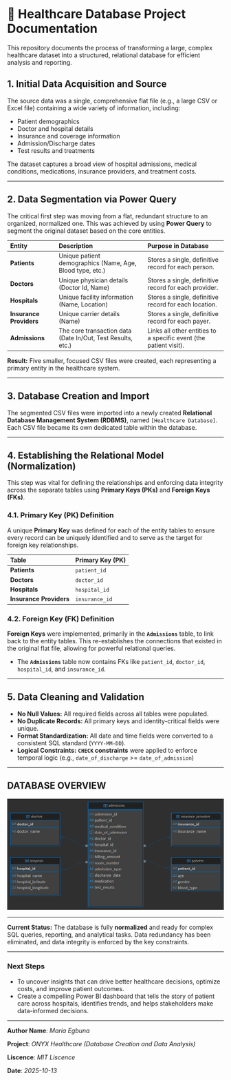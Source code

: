 # 🏥 Healthcare Database Project Documentation

This repository documents the process of transforming a large, complex healthcare dataset into a structured, relational database for efficient analysis and reporting.

## 1. Initial Data Acquisition and Source

The source data was a single, comprehensive flat file (e.g., a large CSV or Excel file) containing a wide variety of information, including:

* Patient demographics
* Doctor and hospital details
* Insurance and coverage information
* Admission/Discharge dates
* Test results and treatments

The dataset captures a broad view of hospital admissions, medical conditions, medications, insurance providers, and treatment costs.

---

## 2. Data Segmentation via Power Query

The critical first step was moving from a flat, redundant structure to an organized, normalized one. This was achieved by using **Power Query** to segment the original dataset based on the core entities.

| Entity | Description | Purpose in Database |
| :--- | :--- | :--- |
| **Patients** | Unique patient demographics (Name, Age, Blood type, etc.) | Stores a single, definitive record for each person. |
| **Doctors** | Unique physician details (Doctor Id, Name) | Stores a single, definitive record for each provider. |
| **Hospitals** | Unique facility information (Name, Location) | Stores a single, definitive record for each location. |
| **Insurance Providers** | Unique carrier details (Name) | Stores a single, definitive record for each payer. |
| **Admissions** | The core transaction data (Date In/Out, Test Results, etc.) | Links all other entities to a specific event (the patient visit). |

**Result:** Five smaller, focused CSV files were created, each representing a primary entity in the healthcare system.

---

## 3. Database Creation and Import

The segmented CSV files were imported into a newly created **Relational Database Management System (RDBMS)**, named `[Healthcare Database]`. Each CSV file became its own dedicated table within the database.

---

## 4. Establishing the Relational Model (Normalization)

This step was vital for defining the relationships and enforcing data integrity across the separate tables using **Primary Keys (PKs)** and **Foreign Keys (FKs)**.

### 4.1. Primary Key (PK) Definition

A unique **Primary Key** was defined for each of the entity tables to ensure every record can be uniquely identified and to serve as the target for foreign key relationships.

| Table | Primary Key (PK)|
| :--- | :--- |
| **Patients** | `patient_id` |
| **Doctors** | `doctor_id` |
| **Hospitals** | `hospital_id` |
| **Insurance Providers**| `insurance_id` |

### 4.2. Foreign Key (FK) Definition

**Foreign Keys** were implemented, primarily in the **`Admissions`** table, to link back to the entity tables. This re-establishes the connections that existed in the original flat file, allowing for powerful relational queries.

* The **`Admissions`** table now contains FKs like `patient_id`, `doctor_id`, `hospital_id`, and `insurance_id`.

---

## 5. Data Cleaning and Validation

* **No Null Values:** All required fields across all tables were populated.
* **No Duplicate Records:** All primary keys and identity-critical fields were unique.
* **Format Standardization:** All date and time fields were converted to a consistent SQL standard (`YYYY-MM-DD`).
* **Logical Constraints:** **`CHECK` constraints** were applied to enforce temporal logic (e.g., `date_of_discharge` >= `date_of_admission`)

---

## DATABASE OVERVIEW

![The Entity Relationship Diagram](<Images/HealthCare Database Schema.png>)

---

**Current Status:** The database is fully **normalized** and ready for complex SQL queries, reporting, and analytical tasks. Data redundancy has been eliminated, and data integrity is enforced by the key constraints.

---

### Next Steps

* To uncover insights that can drive better healthcare decisions, optimize costs, and improve patient outcomes.
* Create a compelling Power BI dashboard that tells the story of patient care across hospitals, identifies trends, and helps stakeholders make data-informed decisions.

---

**Author Name**: *Maria Egbuna*

**Project**: *ONYX Healthcare (Database Creation and Data Analysis)*

**Liscence**: *MIT Liscence*

**Date**: *2025-10-13*  
